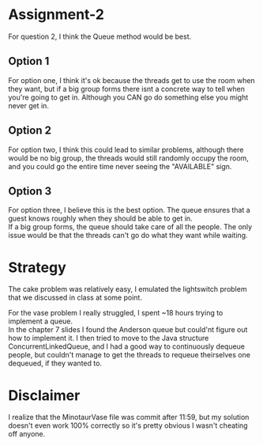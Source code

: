 # Assignment-2
For question 2, I think the Queue method would be best.  
## Option 1  
For option one, I think it's ok because the threads get to use the room when they want, but if a big group forms there isnt a concrete way to tell when you're going to get in. Although you CAN go do something else you might never get in.
## Option 2
For option two, I think this could lead to similar problems, although there would be no big group, the threads would still randomly occupy the room, and you could go the entire time never seeing the "AVAILABLE" sign.
## Option 3
For option three, I believe this is the best option. The queue ensures that a guest knows roughly when they should be able to get in.  
If a big group forms, the queue should take care of all the people. The only issue would be that the threads can't go do what they want while waiting.  
# Strategy
The cake problem was relatively easy, I emulated the lightswitch problem that we discussed in class at some point.  

For the vase problem I really struggled, I spent ~18 hours trying to implement a queue.   
In the chapter 7 slides I found the Anderson queue but could'nt figure out how to implement it.
I then tried to move to the Java structure ConcurrentLinkedQueue, and I had a good way to continuously dequeue people, but couldn't manage to get the threads to requeue theirselves one dequeued, if they wanted to.

# Disclaimer
I realize that the MinotaurVase file was commit after 11:59, but my solution doesn't even work 100% correctly so it's pretty obvious I wasn't cheating off anyone.
